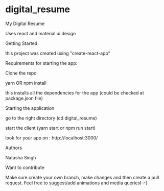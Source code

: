 # digital_resume

My Digital Resume

Uses react and material ui design 

Getting Started

this project was created using "create-react-app"

Requirements for starting the app:

Clone the repo 

yarn OR
npm install

this installs all the dependencies for the app (could be checked at package.json file)

Starting the application

go to the right directory (cd digital_resume)

start the client (yarn start or npm run start)

look for your app on : http://localhost:3000/

Authors

Natasha Singh

Want to contribute

Make sure create your own branch, make changes and then create a pull request. Feel free to suggest/add animations  and media queriesI :-)
